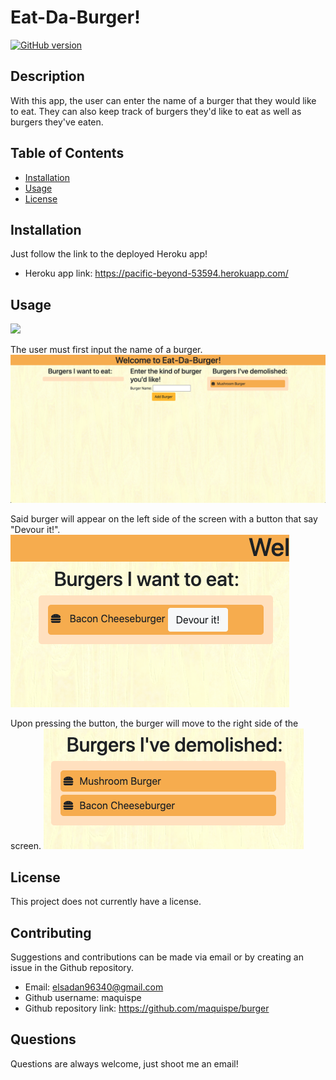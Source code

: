 # Eat-Da-Burger!
[![GitHub version](https://badge.fury.io/gh/boennemann%2Fbadges.svg)](http://badge.fury.io/gh/boennemann%2Fbadges)
## Description
With this app, the user can enter the name of a burger that they would like to eat. They can also keep track of burgers they'd like to eat as well as burgers they've eaten.
## Table of Contents
    
* [Installation](#installation)
* [Usage](#usage)
* [License](#license)

## Installation

Just follow the link to the deployed Heroku app!
* Heroku app link: https://pacific-beyond-53594.herokuapp.com/

## Usage
![](public/assets/images/BurgerApp.gif)

The user must first input the name of a burger. 
![](public/assets/images/Screenshot-1.png)

Said burger will appear on the left side of the screen with a button that say "Devour it!". 
![](public/assets/images/Screenshot-2.png)

Upon pressing the button, the burger will move to the right side of the screen. 
![](public/assets/images/Screenshot-3.png)

## License

This project does not currently have a license.

## Contributing

Suggestions and contributions can be made via email or by creating an issue in the Github repository.
* Email: elsadan96340@gmail.com
* Github username: maquispe
* Github repository link: https://github.com/maquispe/burger
    
## Questions

Questions are always welcome, just shoot me an email!
